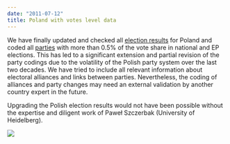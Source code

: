 ```yaml
---
date: "2011-07-12"
title: Poland with votes level data
---
```


We have finally updated and checked all [election results](http://dev.parlgov.org/data/pol/election-parliament/) for Poland and coded all [parties](http://dev.parlgov.org/data/pol/party/) with more than 0.5% of the vote share in national and EP elections. This has led to a significant extension and partial revision of the party codings due to the volatility of the Polish party system over the last two decades. We have tried to include all relevant information about electoral alliances and links between parties. Nevertheless, the coding of alliances and party changes may need an external validation by another country expert in the future.

Upgrading the Polish election results would not have been possible without the expertise and diligent work of Paweł Szczerbak (University of Heidelberg). 

![](/images/parliament-netherlands.jpg)
